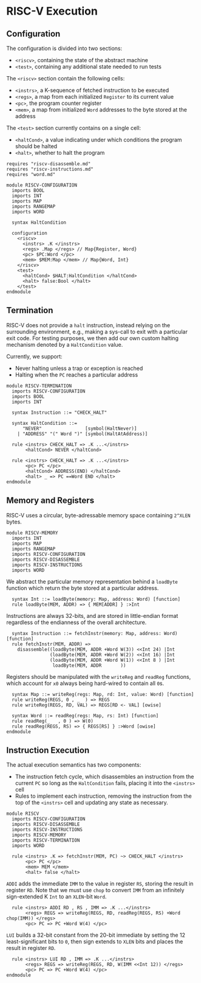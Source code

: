 # RISC-V Execution
## Configuration
The configuration is divided into two sections:
- `<riscv>`, containing the state of the abstract machine
- `<test>`, containing any additional state needed to run tests

The `<riscv>` section contain the following cells:
- `<instrs>`, a K-sequence of fetched instruction to be executed
- `<regs>`, a map from each initialized `Register` to its current value
- `<pc>`, the program counter register
- `<mem>`, a map from initialized `Word` addresses to the byte stored at the address

The `<test>` section currently contains on a single cell:
- `<haltCond>`, a value indicating under which conditions the program should be halted
- `<halt>`, whether to halt the program
```k
requires "riscv-disassemble.md"
requires "riscv-instructions.md"
requires "word.md"

module RISCV-CONFIGURATION
  imports BOOL
  imports INT
  imports MAP
  imports RANGEMAP
  imports WORD

  syntax HaltCondition

  configuration
    <riscv>
      <instrs> .K </instrs>
      <regs> .Map </regs> // Map{Register, Word}
      <pc> $PC:Word </pc>
      <mem> $MEM:Map </mem> // Map{Word, Int}
    </riscv>
    <test>
      <haltCond> $HALT:HaltCondition </haltCond>
      <halt> false:Bool </halt>
    </test>
endmodule
```

## Termination
RISC-V does not provide a `halt` instruction,  instead relying on the surrounding environment, e.g., making a sys-call to exit with a particular exit code.
For testing purposes, we then add our own custom halting mechanism denoted by a `HaltCondition` value.

Currently, we support:
- Never halting unless a trap or exception is reached
- Halting when the `PC` reaches a particular address
```k
module RISCV-TERMINATION
  imports RISCV-CONFIGURATION
  imports BOOL
  imports INT

  syntax Instruction ::= "CHECK_HALT"

  syntax HaltCondition ::=
      "NEVER"                [symbol(HaltNever)]
    | "ADDRESS" "(" Word ")" [symbol(HaltAtAddress)]

  rule <instrs> CHECK_HALT => .K ...</instrs>
       <haltCond> NEVER </haltCond>

  rule <instrs> CHECK_HALT => .K ...</instrs>
       <pc> PC </pc>
       <haltCond> ADDRESS(END) </haltCond>
       <halt> _ => PC ==Word END </halt>
endmodule
```

## Memory and Registers
RISC-V uses a circular, byte-adressable memory space containing `2^XLEN` bytes.
```k
module RISCV-MEMORY
  imports INT
  imports MAP
  imports RANGEMAP
  imports RISCV-CONFIGURATION
  imports RISCV-DISASSEMBLE
  imports RISCV-INSTRUCTIONS
  imports WORD
```
We abstract the particular memory representation behind a `loadByte` function which return the byte stored at a particular address.
```k
  syntax Int ::= loadByte(memory: Map, address: Word) [function]
  rule loadByte(MEM, ADDR) => { MEM[ADDR] } :>Int
```
Instructions are always 32-bits, and are stored in little-endian format regardless of the endianness of the overall architecture.
```k
  syntax Instruction ::= fetchInstr(memory: Map, address: Word) [function]
  rule fetchInstr(MEM, ADDR) =>
    disassemble((loadByte(MEM, ADDR +Word W(3)) <<Int 24) |Int
                (loadByte(MEM, ADDR +Word W(2)) <<Int 16) |Int
                (loadByte(MEM, ADDR +Word W(1)) <<Int 8 ) |Int
                 loadByte(MEM, ADDR       ))
```
Registers should be manipulated with the `writeReg` and `readReg` functions, which account for `x0` always being hard-wired to contain all `0`s.
```k
  syntax Map ::= writeReg(regs: Map, rd: Int, value: Word) [function]
  rule writeReg(REGS, 0 , _  ) => REGS
  rule writeReg(REGS, RD, VAL) => REGS[RD <- VAL] [owise]

  syntax Word ::= readReg(regs: Map, rs: Int) [function]
  rule readReg(_   , 0 ) => W(0)
  rule readReg(REGS, RS) => { REGS[RS] } :>Word [owise]
endmodule
```

## Instruction Execution
The actual execution semantics has two components:
- The instruction fetch cycle, which disassembles an instruction from the current `PC` so long as the `HaltCondition` fails, placing it into the `<instrs>` cell
- Rules to implement each instruction, removing the instruction from the top of the `<instrs>` cell and updating any state as necessary.
```k
module RISCV
  imports RISCV-CONFIGURATION
  imports RISCV-DISASSEMBLE
  imports RISCV-INSTRUCTIONS
  imports RISCV-MEMORY
  imports RISCV-TERMINATION
  imports WORD

  rule <instrs> .K => fetchInstr(MEM, PC) ~> CHECK_HALT </instrs>
       <pc> PC </pc>
       <mem> MEM </mem>
       <halt> false </halt>
```
`ADDI` adds the immediate `IMM` to the value in register `RS`, storing the result in register `RD`. Note that we must use `chop` to convert `IMM` from an infinitely sign-extended K `Int` to an `XLEN`-bit `Word`.
```k
  rule <instrs> ADDI RD , RS , IMM => .K ...</instrs>
       <regs> REGS => writeReg(REGS, RD, readReg(REGS, RS) +Word chop(IMM)) </regs>
       <pc> PC => PC +Word W(4) </pc>
```
`LUI` builds a 32-bit constant from the 20-bit immediate by setting the 12 least-significant bits to `0`, then sign extends to `XLEN` bits and places the result in register `RD`.
```k
  rule <instrs> LUI RD , IMM => .K ...</instrs>
       <regs> REGS => writeReg(REGS, RD, W(IMM <<Int 12)) </regs>
       <pc> PC => PC +Word W(4) </pc>
endmodule
```
